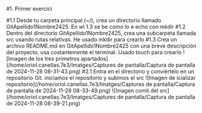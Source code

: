#1. Primer exercici

#1.1 Desde tu carpeta principal (~/), crea un directorio llamado GitApellido1Nombre2425.
  En wl 1.3 se be como lo e echo con mkdir
#1.2 Dentro del directorio GitApellido1Nombre2425, crea una subcarpeta llamada src usando rutas relativas.
  He usado mkdir para crearlo
#1.3 Crea un archivo README.md en GitApellido1Nombre2425 con una breve descripción del proyecto, usa costantemente el terminal.
  Usado touch para crearlo
![Imagen de los tres primetros apartados](/home/oriol.canellas.7e3/Imatges/Captures de pantalla/Captura de pantalla de 2024-11-28 08-31-43.png)
#2.1 Entra en el directorio y conviértelo en un repositorio Git.
  iniciamos el repositorio y subimos el src
![Imagen de icializar repositorio](/home/oriol.canellas.7e3/Imatges/Captures de pantalla/Captura de pantalla de 2024-11-28 08-33-49.png)
![Imagen comit del src](/home/oriol.canellas.7e3/Imatges/Captures de pantalla/Captura de pantalla de 2024-11-28 08-39-21.png)


